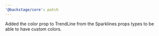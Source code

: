 ```yaml
---
'@backstage/core': patch
---
```


Added the color prop to TrendLine from the Sparklines props types to be able to have custom colors.

